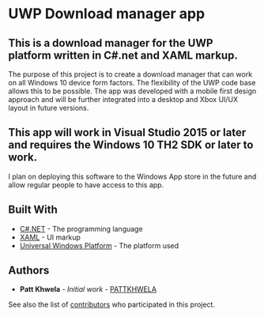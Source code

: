 # UWP Download manager app 

## This is a download manager for the UWP platform written in C#.net and XAML markup.

The purpose of this project is to create a download manager that can work on all Windows 10 device form factors. The flexibility of the UWP code base allows this to be possible. The app was developed with a mobile first design approach and will be further integrated into a desktop and Xbox UI/UX layout in future versions. 



## This app will work in Visual Studio 2015 or later and requires the Windows 10 TH2 SDK or later to work.

I plan on deploying this software to the Windows App store in the future and allow regular people to have access to this app.

## Built With

* [C#.NET](https://msdn.microsoft.com/en-us/library/kx37x362.aspx) - The programming language
* [XAML](https://msdn.microsoft.com/en-us/library/gg134030.aspx) - UI markup
* [Universal Windows Platform](https://docs.microsoft.com/en-us/windows/uwp/get-started/universal-application-platform-guide) - The platform used


## Authors

* **Patt Khwela** - *Initial work* - [PATTKHWELA](https://github.com/Pattkhwela)

See also the list of [contributors](https://github.com/Pattkhwela/UWP-download-manager-app/graphs/contributors) who participated in this project.



